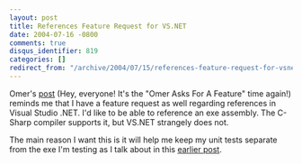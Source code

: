 ```yaml
---
layout: post
title: References Feature Request for VS.NET
date: 2004-07-16 -0800
comments: true
disqus_identifier: 819
categories: []
redirect_from: "/archive/2004/07/15/references-feature-request-for-vsnet.aspx/"
---
```


Omer's
[post](http://weblogs.asp.net/okloeten/archive/2004/07/16/185270.aspx)
(Hey, everyone! It's the "Omer Asks For A Feature" time again!) reminds
me that I have a feature request as well regarding references in Visual
Studio .NET. I'd like to be able to reference an exe assembly. The
C-Sharp compiler supports it, but VS.NET strangely does not.

The main reason I want this is it will help me keep my unit tests
separate from the exe I'm testing as I talk about in this [earlier
post](https://haacked.com/archive/2004/04/28/374.aspx).

